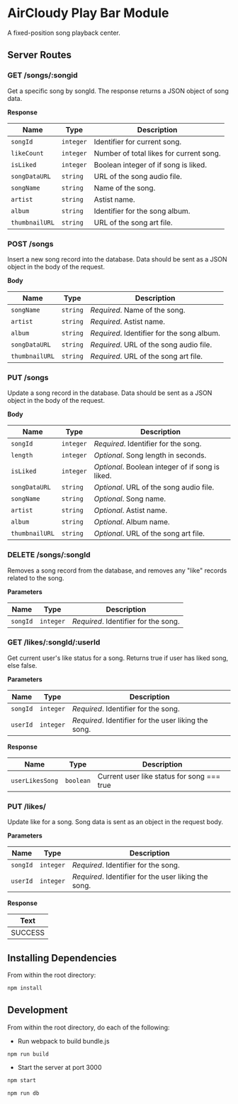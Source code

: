# AirCloudy Play Bar Module

A fixed-position song playback center.

## Server Routes

### GET /songs/:songid

Get a specific song by songId. The response returns a JSON object of song data.

**Response**

| Name           | Type      | Description                             |
| -------------- | --------- | --------------------------------------- |
| `songId`       | `integer` | Identifier for current song.            |
| `likeCount`    | `integer` | Number of total likes for current song. |
| `isLiked`      | `integer` | Boolean integer of if song is liked.    |
| `songDataURL`  | `string`  | URL of the song audio file.             |
| `songName`     | `string`  | Name of the song.                       |
| `artist`       | `string`  | Astist name.                            |
| `album`        | `string`  | Identifier for the song album.          |
| `thumbnailURL` | `string`  | URL of the song art file.               |

### POST /songs

Insert a new song record into the database. Data should be sent as a JSON object in the body of the request.

**Body**

| Name           | Type     | Description                                |
| -------------- | -------- | ------------------------------------------ |
| `songName`     | `string` | _Required_. Name of the song.              |
| `artist`       | `string` | _Required_. Astist name.                   |
| `album`        | `string` | _Required_. Identifier for the song album. |
| `songDataURL`  | `string` | _Required_. URL of the song audio file.    |
| `thumbnailURL` | `string` | _Required_. URL of the song art file.      |

### PUT /songs

Update a song record in the database. Data should be sent as a JSON object in the body of the request.

**Body**

| Name           | Type      | Description                                      |
| -------------- | --------- | ------------------------------------------------ |
| `songId`       | `integer` | _Required_. Identifier for the song.             |
| `length`       | `integer` | _Optional_. Song length in seconds.              |
| `isLiked`      | `integer` | _Optional_. Boolean integer of if song is liked. |
| `songDataURL`  | `string`  | _Optional_. URL of the song audio file.          |
| `songName`     | `string`  | _Optional_. Song name.                           |
| `artist`       | `string`  | _Optional_. Astist name.                         |
| `album`        | `string`  | _Optional_. Album name.                          |
| `thumbnailURL` | `string`  | _Optional_. URL of the song art file.            |

### DELETE /songs/:songId

Removes a song record from the database, and removes any "like" records related to the song.

**Parameters**

| Name     | Type      | Description                          |
| -------- | --------- | ------------------------------------ |
| `songId` | `integer` | _Required_. Identifier for the song. |

### GET /likes/:songId/:userId

Get current user's like status for a song. Returns true if user has liked song, else false.

**Parameters**

| Name     | Type      | Description                                          |
| -------- | --------- | ---------------------------------------------------- |
| `songId` | `integer` | _Required_. Identifier for the song.                 |
| `userId` | `integer` | _Required_. Identifier for the user liking the song. |

**Response**

| Name            | Type      | Description                                |
| --------------- | --------- | ------------------------------------------ |
| `userLikesSong` | `boolean` | Current user like status for song === true |

### PUT /likes/

Update like for a song. Song data is sent as an object in the request body.

**Parameters**

| Name     | Type      | Description                                          |
| -------- | --------- | ---------------------------------------------------- |
| `songId` | `integer` | _Required_. Identifier for the song.                 |
| `userId` | `integer` | _Required_. Identifier for the user liking the song. |

**Response**

| Text    |
| ------- |
| SUCCESS |

## Installing Dependencies

From within the root directory:

```bash
npm install
```

## Development

From within the root directory, do each of the following:

- Run webpack to build bundle.js

```bash
npm run build
```

- Start the server at port 3000

```bash
npm start
```

```bash
npm run db
```
